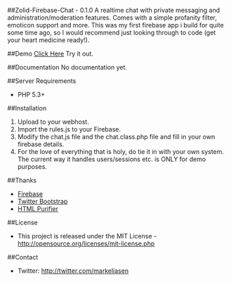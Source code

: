 ##Zolid-Firebase-Chat - 0.1.0
A realtime chat with private messaging and administration/moderation features. Comes with a simple profanity filter, emoticon support and more. This was my first firebase app i build for quite some time ago, so I would recommend just looking through to code (get your heart medicine ready!).

##Demo
[Click Here](http://zolidchat.zolidcore.com) Try it out.

##Documentation
No documentation yet.

##Server Requirements
* PHP 5.3+

##Installation
1. Upload to your webhost.
2. Import the rules.js to your Firebase.
3. Modify the chat.js file and the chat.class.php file and fill in your own firebase details.
4. For the love of everything that is holy, do tie it in with your own system. The current way it handles users/sessions etc. is ONLY for demo purposes.

##Thanks
* [Firebase](https://www.firebase.com)
* [Twitter Bootstrap](http://getbootstrap.com)
* [HTML Purifier](https://github.com/ezyang/htmlpurifier)

##License
* This project is released under the MIT License - http://opensource.org/licenses/mit-license.php

##Contact
* Twitter: http://twitter.com/markeliasen
